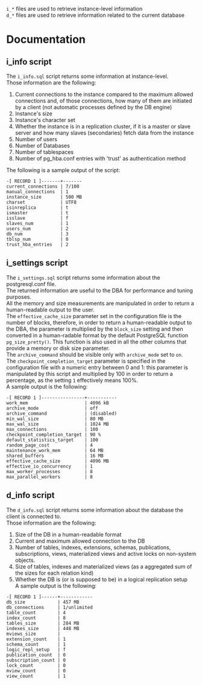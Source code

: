 `i_*` files are used to retrieve instance-level information  
`d_*` files are used to retrieve information related to the current database

# Documentation

## i_info script

The `i_info.sql` script returns some information at instance-level.  
Those information are the following:  
1. Current connections to the instance compared to the maximum allowed connections and, of those connections, how many of them are initiated by a client (not automatic processes defined by the DB engine)
2. Instance's size
3. Instance's character set
4. Whether the instance is in a replication cluster, if it is a master or slave server and how many slaves (secondaries) fetch data from the instance
5. Number of users
6. Number of Databases
7. Number of tablespaces
8. Number of pg_hba.conf entries with 'trust' as authentication method

The following is a sample output of the script:
~~~~ 
-[ RECORD 1 ]-------+-------
current_connections | 7/100
manual_connections  | 1
instance_size       | 500 MB
charset             | UTF8
isinreplica         | t
ismaster            | t
isslave             | f
slaves_num          | 1
users_num           | 2
db_num              | 3
tblsp_num           | 0
trust_hba_entries   | 2
~~~~

## i_settings script

The `i_settings.sql` script returns some information about the postgresql.conf file.  
The returned information are useful to the DBA for performance and tuning purposes.  
All the memory and size measurements are manipulated in order to return a human-readable
output to the user.  
The `effective_cache_size` parameter set in the configuration file is the number of blocks,
therefore, in order to return a human-readable output to the DBA, the parameter is multiplied
by the `block_size` setting and then converted in a human-radable format by the default
PostgreSQL function `pg_size_pretty()`. This function is also used in all the other columns
that provide a memory or disk size parameter.  
The `archive_command` should be visible only with `archive_mode` set to `on`.  
The `checkpoint_completion_target` parameter is specified in the configuration file
with a numeric entry between 0 and 1: this parameter is manipulated by this script and
multiplied by 100 in order to return a percentage, as the setting `1` effectively means 100%.  
A sample output is the following:  
~~~~
-[ RECORD 1 ]----------------+-----------
work_mem                     | 4096 kB
archive_mode                 | off
archive_command              | (disabled)
min_wal_size                 | 80 MB
max_wal_size                 | 1024 MB
max_connections              | 100
checkpoint_completion_target | 90 %
default_statistics_target    | 100
random_page_cost             | 4
maintenance_work_mem         | 64 MB
shared_buffers               | 16 MB
effective_cache_size         | 4096 MB
effective_io_concurrency     | 1
max_worker_processes         | 8
max_parallel_workers         | 8
~~~~

## d_info script

The `d_info.sql` script returns some information about the database the client is connected to.  
Those information are the following:  
1. Size of the DB in a human-readable format
2. Current and maximum allowed connection to the DB
3. Number of tables, indexes, extensions, schemas, publications, subscriptions, views, materialized views and active locks on non-system objects.
4. Size of tables, indexes and materialized views (as a aggregated sum of the sizes for each relation kind)
5. Whether the DB is (or is supposed to be) in a logical replication setup  
A sample output is the following:  
~~~~
-[ RECORD 1 ]------+------------
db_size            | 457 MB
db_connections     | 1/unlimited
table_count        | 4
index_count        | 8
tables_size        | 284 MB
indexes_size       | 448 MB
mviews_size        |
extension_count    | 1
schema_count       | 1
logic_repl_setup   | f
publication_count  | 0
subscription_count | 0
lock_count         | 0
mview_count        | 0
view_count         | 1
~~~~